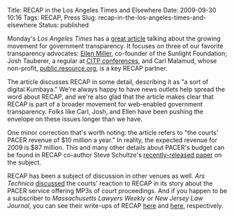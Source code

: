 Title: RECAP in the Los Angeles Times and Elsewhere
Date: 2009-09-30 10:16
Tags: RECAP, Press
Slug: recap-in-the-los-angeles-times-and-elsewhere
Status: published

Monday's *Los Angeles Times* has a [great
article](http://www.latimes.com/business/la-fi-hiltzik28-2009sep28,0,3104293.column)
talking about the growing movement for government transparency. It
focuses on three of our favorite transparency advocates: [Ellen
Miller](http://www.sunlightfoundation.com/people/emiller/), co-founder
of the Sunlight Foundation; Josh Tauberer, a regular at [CITP
conferences](http://citp.princeton.edu/cloud-workshop/), and Carl
Malamud, whose non-profit,
[public.resource.org](http://public.resource.org/), is a key RECAP
partner.

The article discusses RECAP in some detail, describing it as "a sort of
digital Kumbaya." We're always happy to have news outlets help spread
the word about RECAP, and we're also glad that the article makes clear
that RECAP is part of a broader movement for web-enabled government
transparency. Folks like Carl, Josh, and Ellen have been pushing the
envelope on these issues longer than we have.

One minor correction that's worth noting: the article refers to "the
courts' PACER revenue of $10 million a year." In reality, the expected
revenue for 2009 is $87 million. This and many other details about
PACER's budget can be found in RECAP co-author Steve Schultze's
[recently-released
paper](http://managingmiracles.blogspot.com/2009/09/my-new-working-paper-on-pacer.html)
on the subject.

RECAP has been a subject of discussion in other venues as well. *Ars
Technica*
[discussed](http://arstechnica.com/tech-policy/news/2009/09/federal-courts-now-offer-hearings-online-as-mp3-files.ars)
the courts' reaction to RECAP in its story about the PACER service
offering MP3s of court proceedings. And if you happen to be a subscriber
to *Massachusetts Lawyers Weekly* or *New Jersey Law Journal*, you can
see their write-ups of RECAP
[here](http://www.masslawyersweekly.com/index.cfm/archive/view/id/450840)
and
[here](http://www.law.com/jsp/nj/PubArticleNJ.jsp?id=1202433484657&rss=nj&slreturn=1),
respectively.
